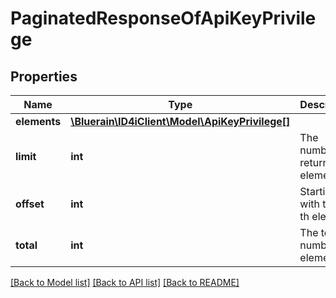 # PaginatedResponseOfApiKeyPrivilege

## Properties
Name | Type | Description | Notes
------------ | ------------- | ------------- | -------------
**elements** | [**\Bluerain\ID4iClient\Model\ApiKeyPrivilege[]**](ApiKeyPrivilege.md) |  | 
**limit** | **int** | The number of returned elements | 
**offset** | **int** | Starting with the n-th element | 
**total** | **int** | The total number of elements | [optional] 

[[Back to Model list]](../README.md#documentation-for-models) [[Back to API list]](../README.md#documentation-for-api-endpoints) [[Back to README]](../README.md)


